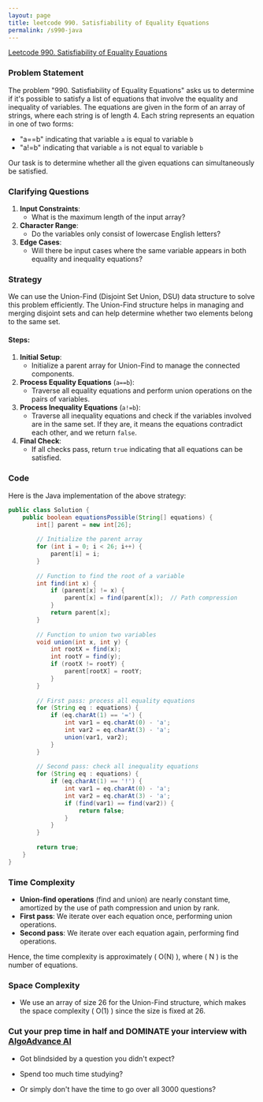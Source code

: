 ```yaml
---
layout: page
title: leetcode 990. Satisfiability of Equality Equations
permalink: /s990-java
---
```

[Leetcode 990. Satisfiability of Equality Equations](https://algoadvance.github.io/algoadvance/l990)
### Problem Statement

The problem "990. Satisfiability of Equality Equations" asks us to determine if it's possible to satisfy a list of equations that involve the equality and inequality of variables. The equations are given in the form of an array of strings, where each string is of length 4. Each string represents an equation in one of two forms:
- "a==b" indicating that variable `a` is equal to variable `b`
- "a!=b" indicating that variable `a` is not equal to variable `b`

Our task is to determine whether all the given equations can simultaneously be satisfied.

### Clarifying Questions

1. **Input Constraints**: 
   - What is the maximum length of the input array?
2. **Character Range**:
   - Do the variables only consist of lowercase English letters?
3. **Edge Cases**:
   - Will there be input cases where the same variable appears in both equality and inequality equations?

### Strategy

We can use the Union-Find (Disjoint Set Union, DSU) data structure to solve this problem efficiently. The Union-Find structure helps in managing and merging disjoint sets and can help determine whether two elements belong to the same set.

#### Steps:

1. **Initial Setup**:
    - Initialize a parent array for Union-Find to manage the connected components.
2. **Process Equality Equations** (`a==b`):
    - Traverse all equality equations and perform union operations on the pairs of variables.
3. **Process Inequality Equations** (`a!=b`):
    - Traverse all inequality equations and check if the variables involved are in the same set. If they are, it means the equations contradict each other, and we return `false`.
4. **Final Check**:
    - If all checks pass, return `true` indicating that all equations can be satisfied.

### Code

Here is the Java implementation of the above strategy:

```java
public class Solution {
    public boolean equationsPossible(String[] equations) {
        int[] parent = new int[26];
        
        // Initialize the parent array
        for (int i = 0; i < 26; i++) {
            parent[i] = i;
        }
        
        // Function to find the root of a variable
        int find(int x) {
            if (parent[x] != x) {
                parent[x] = find(parent[x]);  // Path compression
            }
            return parent[x];
        }
        
        // Function to union two variables
        void union(int x, int y) {
            int rootX = find(x);
            int rootY = find(y);
            if (rootX != rootY) {
                parent[rootX] = rootY;
            }
        }
        
        // First pass: process all equality equations
        for (String eq : equations) {
            if (eq.charAt(1) == '=') {
                int var1 = eq.charAt(0) - 'a';
                int var2 = eq.charAt(3) - 'a';
                union(var1, var2);
            }
        }
        
        // Second pass: check all inequality equations
        for (String eq : equations) {
            if (eq.charAt(1) == '!') {
                int var1 = eq.charAt(0) - 'a';
                int var2 = eq.charAt(3) - 'a';
                if (find(var1) == find(var2)) {
                    return false;
                }
            }
        }
        
        return true;
    }
}

```

### Time Complexity

- **Union-find operations** (find and union) are nearly constant time, amortized by the use of path compression and union by rank.
- **First pass**: We iterate over each equation once, performing union operations.
- **Second pass**: We iterate over each equation again, performing find operations.

Hence, the time complexity is approximately \( O(N) \), where \( N \) is the number of equations.

### Space Complexity

- We use an array of size 26 for the Union-Find structure, which makes the space complexity \( O(1) \) since the size is fixed at 26.


### Cut your prep time in half and DOMINATE your interview with [AlgoAdvance AI](https://algoAdvance.com)

- Got blindsided by a question you didn't expect?

- Spend too much time studying?

- Or simply don't have the time to go over all 3000 questions?

